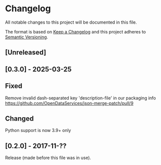 # Changelog
All notable changes to this project will be documented in this file.

The format is based on [Keep a Changelog](http://keepachangelog.com/en/1.0.0/)
and this project adheres to [Semantic Versioning](http://semver.org/spec/v2.0.0.html).

## [Unreleased]

## [0.3.0] - 2025-03-25

## Fixed

Remove invalid dash-separated key 'description-file' in our packaging info https://github.com/OpenDataServices/json-merge-patch/pull/9

## Changed

Python support is now 3.9+ only

## [0.2.0] - 2017-11-??

Release (made before this file was in use).
